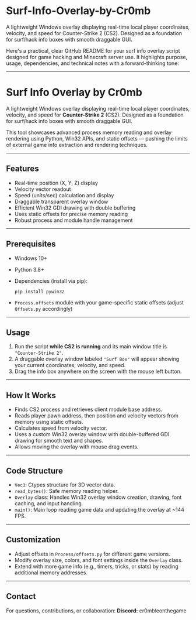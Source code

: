 # Surf-Info-Overlay-by-Cr0mb
A lightweight Windows overlay displaying real-time local player coordinates, velocity, and speed for Counter-Strike 2 (CS2). Designed as a foundation for surf/hack info boxes with smooth draggable GUI.


Here's a practical, clear GitHub README for your surf info overlay script designed for game hacking and Minecraft server use. It highlights purpose, usage, dependencies, and technical notes with a forward-thinking tone:

---

# Surf Info Overlay by Cr0mb

A lightweight Windows overlay displaying real-time local player coordinates, velocity, and speed for **Counter-Strike 2** (CS2). Designed as a foundation for surf/hack info boxes with smooth draggable GUI.

This tool showcases advanced process memory reading and overlay rendering using Python, Win32 APIs, and static offsets — pushing the limits of external game info extraction and rendering techniques.

---

## Features

* Real-time position (X, Y, Z) display
* Velocity vector readout
* Speed (units/sec) calculation and display
* Draggable transparent overlay window
* Efficient Win32 GDI drawing with double buffering
* Uses static offsets for precise memory reading
* Robust process and module handle management

---

## Prerequisites

* Windows 10+

* Python 3.8+

* Dependencies (install via pip):

  ```
  pip install pywin32
  ```

* `Process.offsets` module with your game-specific static offsets (adjust `Offsets.py` accordingly)

---

## Usage

1. Run the script **while CS2 is running** and its main window title is `"Counter-Strike 2"`.
2. A draggable overlay window labeled `"Surf Box"` will appear showing your current coordinates, velocity, and speed.
3. Drag the info box anywhere on the screen with the mouse left button.

---

## How It Works

* Finds CS2 process and retrieves client module base address.
* Reads player pawn address, then position and velocity vectors from memory using static offsets.
* Calculates speed from velocity vector.
* Uses a custom Win32 overlay window with double-buffered GDI drawing for smooth text and shapes.
* Allows moving the overlay with mouse drag events.

---

## Code Structure

* `Vec3`: Ctypes structure for 3D vector data.
* `read_bytes()`: Safe memory reading helper.
* `Overlay` class: Handles Win32 overlay window creation, drawing, font caching, and input handling.
* `main()`: Main loop reading game data and updating the overlay at \~144 FPS.

---

## Customization

* Adjust offsets in `Process/offsets.py` for different game versions.
* Modify overlay size, colors, and font settings inside the `Overlay` class.
* Extend with more game info (e.g., timers, tricks, or stats) by reading additional memory addresses.


---

## Contact

For questions, contributions, or collaboration:
**Discord:** cr0mbleonthegame
